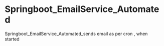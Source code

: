 # Springboot_EmailService_Automated
Springboot_EmailService_Automated_sends email as per cron , when started
